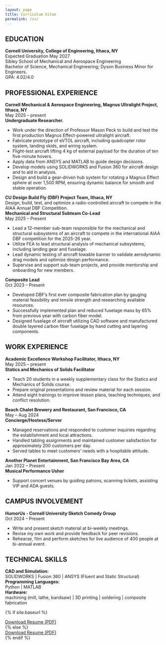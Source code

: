 ```yaml
---
layout: page
title: Curriculum Vitae
permalink: /cv/
---
```


<div class="resume" markdown="1">

## EDUCATION
<div class="item">
  <div class="item-header">
    <div class="left"><strong>Cornell University, College of Engineering, Ithaca, NY</strong></div>
    <div class="date">Expected Graduation May 2027</div>
  </div>
  <div class = "role">Sibley School of Mechanical and Aerospace Engineering<br></div>
  Bachelor of Science, Mechanical Engineering; Dyson Business Minor for Engineers.<br>
  GPA: 4.02/4.0
</div>

## PROFESSIONAL EXPERIENCE
<div class="item">
  <div class="item-header">
    <div class="left"><strong>Cornell Mechanical &amp; Aerospace Engineering, Magnus Ultralight Project, Ithaca, NY</strong> </div>
    <div class="date">May 2025 – present</div>
  </div>
  <div class="role"><strong>Undergraduate Researcher.</strong></div>
  <ul>
    <li>Work under the direction of Professor Mason Peck to build and test the first production Magnus Effect-powered ultralight aircraft.</li>
    <li>Fabricate prototype of eVTOL aircraft, including quadcopter rotor system, landing skids, and wiring system.</li>
    <li>Flight-test aircraft lifting 4 kg of external payload for the duration of ten five-minute hovers.</li>
    <li>Apply data from ANSYS and MATLAB to guide design decisions.</li>
    <li>Develop models using SOLIDWORKS and Fusion 360 for aircraft design and to aid in analysis.</li>
    <li>Design and build a gear-driven hub system for rotating a Magnus Effect sphere at over 1,500 RPM, ensuring dynamic balance for smooth and stable operation.</li>
  </ul>
</div>

<div class="item">
  <div class="item-header">
    <div class="left"><strong>CU Design Build Fly (DBF) Project Team, Ithaca, NY</strong></div>
  </div>
  Design, build, test, and optimize a radio-controlled aircraft to compete in the AIAA Annual DBF Competition.
</div>

<div class="item">
  <div class="item-header">
    <div class="role"><strong>Mechanical and Structural Subteam Co-Lead</strong></div>
    <div class="date">May 2025 – Present</div>
  </div>
  <ul>
    <li>Lead a 12-member sub-team responsible for the mechanical and structural subsystems of an aircraft to compete in the international AIAA DBF competition for the 2025-26 year.</li>
    <li>Utilize FEA to lead structural analysis of mechanical subsystems, including landing gear and fuselage.</li>
    <li>Lead dynamic testing of aircraft towable banner to validate aerodynamic drag models and optimize design performance.</li>
    <li>Supervise and support sub-team projects, and provide mentorship and onboarding for new members.</li>
  </ul>
</div>

<div class="item">
  <div class="item-header">
    <div class="role"><strong>Composite Lead</strong></div>
    <div class="date">Oct 2023 – Present</div>
  </div>
  <ul>
    <li>Developed DBF’s first ever composite fabrication plan by gauging material feasibility and tensile strength and researching available resources.</li>
    <li>Successfully implemented plan and reduced fuselage mass by 65% from previous year with carbon fiber model.</li>
    <li>Designed fuselage of aircraft utilizing CAD software and manufactured double layered carbon fiber fuselage by hand cutting and layering components.</li>
  </ul>
</div>

## WORK EXPERIENCE
<div class="item">
  <div class="item-header">
    <div class="left"><strong>Academic Excellence Workshop Facilitator, Ithaca, NY</strong></div>
    <div class="date">May 2025 – present</div>
  </div>
  <div class="role"><strong>Statics and Mechanics of Solids Facilitator</strong></div>
  <ul>
    <li>Teach 20 students in a weekly supplementary class for the Statics and Mechanics of Solids course.</li>
    <li>Prepare original presentations and review material for each session.</li>
    <li>Attend eight trainings to improve lesson plans, teaching techniques, and conflict resolution.</li>
  </ul>
</div>
<div class="item">
  <div class="item-header">
    <div class="left"><strong>Beach Chalet Brewery and Restaurant, San Francisco, CA</strong> </div>
    <div class="date">May – Aug 2024</div>
  </div>
  <div class="role"><strong>Concierge/Hostess/Server</strong></div>
  <ul>
    <li>Managed reservations and responded to customer inquiries regarding the establishment and local attractions. </li>
    <li>Handled tabling assignments and maintained customer satisfaction for approximately 200 customers per day.</li>
    <li>Served tables to meet customers’ needs with a hospitable attitude.</li>

  </ul>
</div>
<div class="item">
  <div class="item-header">
    <div class="left"><strong>Another Planet Entertainment, San Francisco Bay Area, CA</strong> </div>
    <div class="date">Jan 2022 – Present</div>
  </div>
  <div class="role"><strong>Musical Performance Usher </strong></div>
  <ul>
    <li>Support concert venues by guiding patrons, scanning tickets, assisting VIP and ADA guests.</li>
  </ul>
  </div>


## CAMPUS INVOLVEMENT
<div class="item">
  <div class="item-header">
    <div class="left"><strong>HumorUs - Cornell University Sketch Comedy Group</strong></div>
    <div class="date">Oct 2024 – Present</div>
  </div>
  <ul>
    <li>Write and present sketch material at bi-weekly meetings.</li>
    <li>Revise my own work and provide feedback for peer revisions.</li>
    <li>Rehearse, film and perform sketches for live audience of 400 people at bi-annual event.</li>
  </ul>
</div>

## TECHNICAL SKILLS
**CAD and Simulation:** <br> SOLIDWORKS | Fusion 360 | ANSYS (Fluent and Static Structural)  
**Programming Languages:** <br> Python | MATLAB  
**Hardware:** <br> machining (mill, lathe, bandsaw) | 3D printing | soldering | composite fabrication  

{% if site.baseurl %}
<div class="resume-download">
  <a href="{{ site.baseurl }}/assets/files/Raquel_Sweet_Resume.pdf" class="download-button" download>Download Resume (PDF)</a>
</div>
{% else %}
<div class="resume-download">
  <a href="/assets/files/Raquel_Sweet_Resume.pdf" class="download-button" download>Download Resume (PDF)</a>
</div>
{% endif %}

</div>
